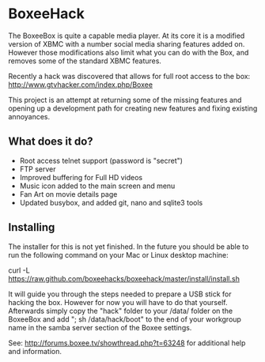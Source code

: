 BoxeeHack
=========

The BoxeeBox is quite a capable media player. At its core it is a modified version of XBMC with a number social media sharing features added on. However those modifications also limit what you can do with the Box, and removes some of the standard XBMC features.

Recently a hack was discovered that allows for full root access to the box:
http://www.gtvhacker.com/index.php/Boxee

This project is an attempt at returning some of the missing features and opening up a development path for creating new features and fixing existing annoyances.

What does it do?
----------------

  - Root access telnet support (password is "secret")
  - FTP server
  - Improved buffering for Full HD videos
  - Music icon added to the main screen and menu
  - Fan Art on movie details page
  - Updated busybox, and added git, nano and sqlite3 tools

Installing
----------

The installer for this is not yet finished. In the future you should be able to run the following command on your Mac or Linux desktop machine:

curl -L https://raw.github.com/boxeehacks/boxeehack/master/install/install.sh

It will guide you through the steps needed to prepare a USB stick for hacking the box. However for now you will have to do that yourself. Afterwards simply copy the "hack" folder to your /data/ folder on the BoxeeBox and add "; sh /data/hack/boot" to the end of your workgroup name in the samba server section of the Boxee settings.

See: http://forums.boxee.tv/showthread.php?t=63248 for additional help and information.

